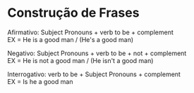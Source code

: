<h1>Construção de Frases</h1>

Afirmativo: Subject Pronouns + verb to be + complement </br>
EX = He is a good man / (He's a good man) </br>

Negativo:  Subject Pronouns + verb to be + not + complement </br>
EX = He is not a good man / (He isn't a good man) </br>

Interrogativo: verb to be + Subject Pronouns + complement </br>
EX = Is he a good man </br>